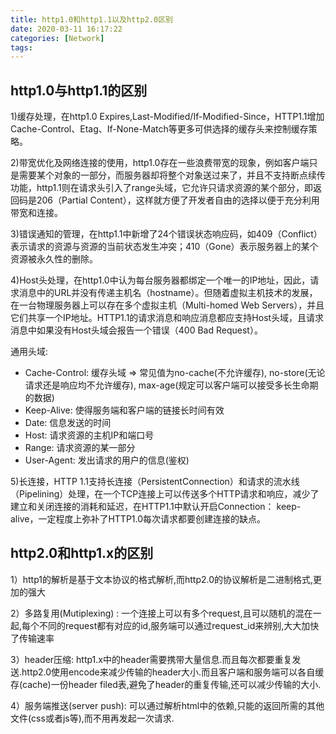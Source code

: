```yaml
---
title: http1.0和http1.1以及http2.0区别
date: 2020-03-11 16:17:22
categories: [Network]
tags:
---
```


## http1.0与http1.1的区别

1)缓存处理，在http1.0 Expires,Last-Modified/If-Modified-Since，HTTP1.1增加Cache-Control、Etag、If-None-Match等更多可供选择的缓存头来控制缓存策略。

2)带宽优化及网络连接的使用，http1.0存在一些浪费带宽的现象，例如客户端只是需要某个对象的一部分，而服务器却将整个对象送过来了，并且不支持断点续传功能，http1.1则在请求头引入了range头域，它允许只请求资源的某个部分，即返回码是206（Partial Content），这样就方便了开发者自由的选择以便于充分利用带宽和连接。

3)错误通知的管理，在http1.1中新增了24个错误状态响应码，如409（Conflict）表示请求的资源与资源的当前状态发生冲突；410（Gone）表示服务器上的某个资源被永久性的删除。

4)Host头处理，在http1.0中认为每台服务器都绑定一个唯一的IP地址，因此，请求消息中的URL并没有传递主机名（hostname）。但随着虚拟主机技术的发展，在一台物理服务器上可以存在多个虚拟主机（Multi-homed Web Servers），并且它们共享一个IP地址。HTTP1.1的请求消息和响应消息都应支持Host头域，且请求消息中如果没有Host头域会报告一个错误（400 Bad Request）。

通用头域:

- Cache-Control: 缓存头域 => 常见值为no-cache(不允许缓存), no-store(无论请求还是响应均不允许缓存), max-age(规定可以客户端可以接受多长生命期的数据)
- Keep-Alive: 使得服务端和客户端的链接长时间有效
- Date: 信息发送的时间
- Host: 请求资源的主机IP和端口号
- Range: 请求资源的某一部分
- User-Agent: 发出请求的用户的信息(鉴权)

5)长连接，HTTP 1.1支持长连接（PersistentConnection）和请求的流水线（Pipelining）处理，在一个TCP连接上可以传送多个HTTP请求和响应，减少了建立和关闭连接的消耗和延迟，在HTTP1.1中默认开启Connection： keep-alive，一定程度上弥补了HTTP1.0每次请求都要创建连接的缺点。

## http2.0和http1.x的区别

1）http1的解析是基于文本协议的格式解析,而http2.0的协议解析是二进制格式,更加的强大

2）多路复用(Mutiplexing) : 一个连接上可以有多个request,且可以随机的混在一起,每个不同的request都有对应的id,服务端可以通过request_id来辨别,大大加快了传输速率

3）header压缩: http1.x中的header需要携带大量信息.而且每次都要重复发送.http2.0使用encode来减少传输的header大小.而且客户端和服务端可以各自缓存(cache)一份header filed表,避免了header的重复传输,还可以减少传输的大小.

4）服务端推送(server push): 可以通过解析html中的依赖,只能的返回所需的其他文件(css或者js等),而不用再发起一次请求.
